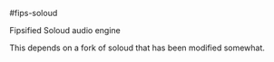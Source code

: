 #fips-soloud

Fipsified Soloud audio engine

This depends on a fork of soloud that has been modified somewhat.
